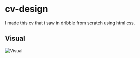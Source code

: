# cv-design
I made this cv that i saw in dribble from scratch using html css.


## Visual
![Visual](https://cdn.discordapp.com/attachments/700050943995281452/984105589187698708/unknown.png)
